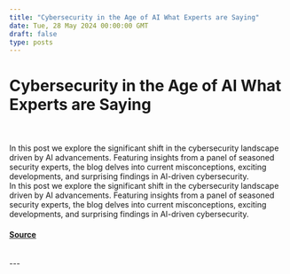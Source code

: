 ```yaml
---
title: "Cybersecurity in the Age of AI What Experts are Saying"
date: Tue, 28 May 2024 00:00:00 GMT
draft: false
type: posts
---
```

# Cybersecurity in the Age of AI What Experts are Saying

<br/>

<br/>
In this post we explore the significant shift in the cybersecurity landscape driven by AI advancements. Featuring insights from a panel of seasoned security experts, the blog delves into current misconceptions, exciting developments, and surprising findings in AI-driven cybersecurity.
<br/>
In this post we explore the significant shift in the cybersecurity landscape driven by AI advancements. Featuring insights from a panel of seasoned security experts, the blog delves into current misconceptions, exciting developments, and surprising findings in AI-driven cybersecurity.

#### [Source](https://www.greynoise.io/blog/cybersecurity-in-the-age-of-ai-what-experts-are-saying)

<br/>
---
